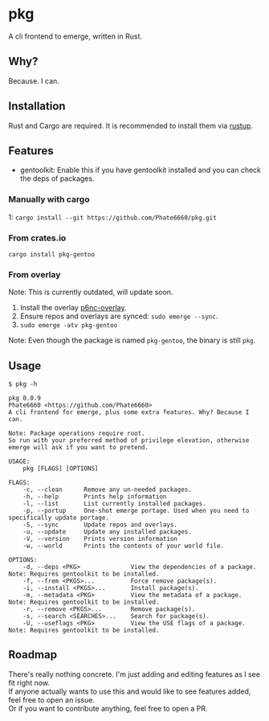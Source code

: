 # pkg
A cli frontend to emerge, written in Rust.

## Why?
Because. I can.

## Installation
Rust and Cargo are required. It is recommended to install them via [rustup](https://www.rust-lang.org/tools/install).

## Features
- gentoolkit: Enable this if you have gentoolkit installed and you can check the deps of packages.

### Manually with cargo
1: `cargo install --git https://github.com/Phate6660/pkg.git`

### From crates.io
`cargo install pkg-gentoo`

### From overlay
Note: This is currently outdated, will update soon.<br>
1. Install the overlay [p6nc-overlay](https://github.com/p6nc/overlay).
2. Ensure repos and overlays are synced: `sudo emerge --sync`.
3. `sudo emerge -atv pkg-gentoo`

Note: Even though the package is named `pkg-gentoo`, the binary is still `pkg`.

## Usage
`$ pkg -h`
```
pkg 0.0.9
Phate6660 <https://github.com/Phate6660>
A cli frontend for emerge, plus some extra features. Why? Because I can.

Note: Package operations require root.
So run with your preferred method of privilege elevation, otherwise emerge will ask if you want to pretend.

USAGE:
    pkg [FLAGS] [OPTIONS]

FLAGS:
    -c, --clean      Remove any un-needed packages.
    -h, --help       Prints help information
    -l, --list       List currently installed packages.
    -p, --portup     One-shot emerge portage. Used when you need to specifically update portage.
    -S, --sync       Update repos and overlays.
    -u, --update     Update any installed packages.
    -V, --version    Prints version information
    -w, --world      Prints the contents of your world file.

OPTIONS:
    -d, --deps <PKG>              View the dependencies of a package. Note: Requires gentoolkit to be installed.
    -f, --frem <PKGS>...          Force remove package(s).
    -i, --install <PKGS>...       Install package(s).
    -m, --metadata <PKG>          View the metadata of a package. Note: Requires gentoolkit to be installed.
    -r, --remove <PKGS>...        Remove package(s).
    -s, --search <SEARCHES>...    Search for package(s).
    -U, --useflags <PKG>          View the USE flags of a package. Note: Requires gentoolkit to be installed.
```

## Roadmap
There's really nothing concrete. I'm just adding and editing features as I see fit right now.<br>
If anyone actually wants to use this and would like to see features added, feel free to open an issue.<br>
Or if you want to contribute anything, feel free to open a PR.
